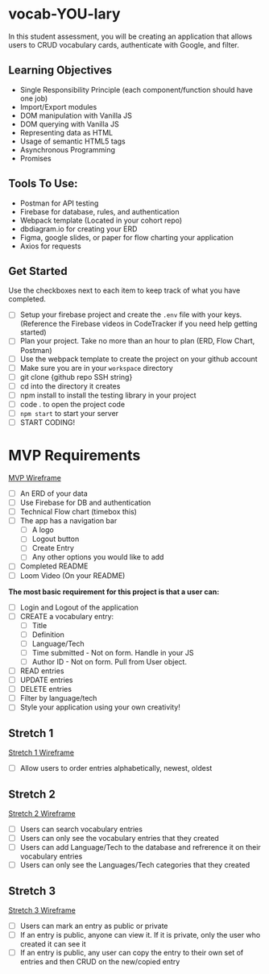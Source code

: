 # vocab-YOU-lary

In this student assessment, you will be creating an application that allows users to CRUD vocabulary cards, authenticate with Google, and filter.

## Learning Objectives
- Single Responsibility Principle (each component/function should have one job)
- Import/Export modules
- DOM manipulation with Vanilla JS
- DOM querying with Vanilla JS
- Representing data as HTML
- Usage of semantic HTML5 tags
- Asynchronous Programming
- Promises 

## Tools To Use:
- Postman for API testing
- Firebase for database, rules, and authentication
- Webpack template (Located in your cohort repo)
- dbdiagram.io for creating your ERD
- Figma, google slides, or paper for flow charting your application
- Axios for requests

## Get Started
Use the checkboxes next to each item to keep track of what you have completed.
- [ ] Setup your firebase project and create the `.env` file with your keys. (Reference the Firebase videos in CodeTracker if you need help getting started)
- [ ] Plan your project. Take no more than an hour to plan (ERD, Flow Chart, Postman)
- [ ] Use the webpack template to create the project on your github account
- [ ] Make sure you are in your `workspace` directory
- [ ] git clone {github repo SSH string}
- [ ] cd into the directory it creates
- [ ] npm install to install the testing library in your project
- [ ] code . to open the project code
- [ ] `npm start` to start your server
- [ ] START CODING!

# MVP Requirements
[MVP Wireframe](https://www.figma.com/file/IW4jF3GnzCFLYbEXlgFNIZ/MVP)
- [ ] An ERD of your data
- [ ] Use Firebase for DB and authentication
- [ ] Technical Flow chart (timebox this)
- [ ] The app has a navigation bar
  - [ ] A logo
  - [ ] Logout button
  - [ ] Create Entry
  - [ ] Any other options you would like to add
- [ ] Completed README
- [ ] Loom Video (On your README)

**The most basic requirement for this project is that a user can:**
- [ ] Login and Logout of the application
- [ ] CREATE a vocabulary entry:
  - [ ] Title
  - [ ] Definition
  - [ ] Language/Tech
  - [ ] Time submitted - Not on form. Handle in your JS
  - [ ] Author ID - Not on form. Pull from User object.
- [ ] READ entries
- [ ] UPDATE entries
- [ ] DELETE entries
- [ ] Filter by language/tech
- [ ] Style your application using your own creativity!

## Stretch 1
[Stretch 1 Wireframe](https://www.figma.com/file/UC3Gi8HFRkZY8OIMOAUgL4/Stretch-1)
- [ ] Allow users to order entries alphabetically, newest, oldest

## Stretch 2
[Stretch 2 Wireframe](https://www.figma.com/file/UC3Gi8HFRkZY8OIMOAUgL4/Stretch-2)
- [ ] Users can search vocabulary entries
- [ ] Users can only see the vocabulary entries that they created
- [ ] Users can add Language/Tech to the database and refrerence it on their vocabulary entries
- [ ] Users can only see the Languages/Tech categories that they created

## Stretch 3
[Stretch 3 Wireframe](https://www.figma.com/file/KgbkfaoRd5F8Q4qZ3G2Bg2/Stretch-3)
- [ ] Users can mark an entry as public or private
- [ ] If an entry is public, anyone can view it. If it is private, only the user who created it can see it
- [ ] If an entry is public, any user can copy the entry to their own set of entries and then CRUD on the new/copied entry
